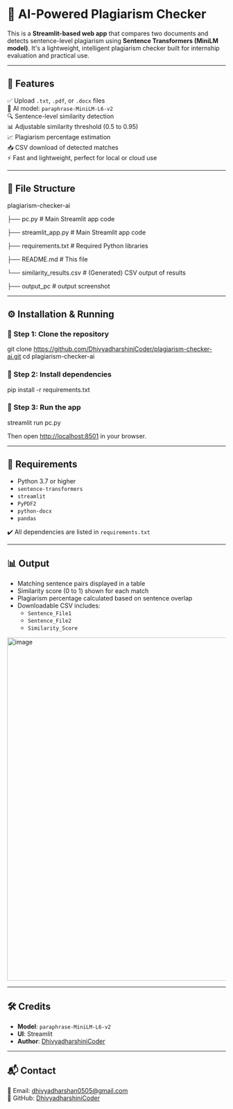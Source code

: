 # 🧠 AI-Powered Plagiarism Checker

This is a **Streamlit-based web app** that compares two documents and detects sentence-level plagiarism using **Sentence Transformers (MiniLM model)**. It's a lightweight, intelligent plagiarism checker built for internship evaluation and practical use.

---

## 🚀 Features

✅ Upload `.txt`, `.pdf`, or `.docx` files  
🧠 AI model: `paraphrase-MiniLM-L6-v2`  
🔍 Sentence-level similarity detection  
📊 Adjustable similarity threshold (0.5 to 0.95)  
📈 Plagiarism percentage estimation  
📥 CSV download of detected matches  
⚡ Fast and lightweight, perfect for local or cloud use  

---

## 📂 File Structure

plagiarism-checker-ai

├── pc.py # Main Streamlit app code

├── streamlit_app.py # Main Streamlit app code


├── requirements.txt # Required Python libraries

├── README.md # This file

└── similarity_results.csv # (Generated) CSV output of results

├── output_pc # output screenshot

---

## ⚙️ Installation & Running

### 📌 Step 1: Clone the repository

git clone https://github.com/DhivyadharshiniCoder/plagiarism-checker-ai.git
cd plagiarism-checker-ai

### 📌 Step 2: Install dependencies

pip install -r requirements.txt

### 📌 Step 3: Run the app

streamlit run pc.py

Then open [http://localhost:8501](http://localhost:8501) in your browser.

---

## 🧾 Requirements

- Python 3.7 or higher  
- `sentence-transformers`  
- `streamlit`  
- `PyPDF2`  
- `python-docx`  
- `pandas`  

✔️ All dependencies are listed in `requirements.txt`

---

## 📊 Output

- Matching sentence pairs displayed in a table  
- Similarity score (0 to 1) shown for each match  
- Plagiarism percentage calculated based on sentence overlap  
- Downloadable CSV includes:
  - `Sentence_File1`
  - `Sentence_File2`
  - `Similarity_Score`
<img width="720" height="792" alt="image" src="https://github.com/user-attachments/assets/ffc3b230-5656-4dd1-b2c0-4eb6c6e50b4c" />

---

## 🛠️ Credits

- **Model**: `paraphrase-MiniLM-L6-v2`  
- **UI**: Streamlit  
- **Author**: [DhivyadharshiniCoder](https://github.com/DhivyadharshiniCoder)

---

## 📬 Contact

📧 Email: dhivyadharshan0505@gmail.com  
👤 GitHub: [DhivyadharshiniCoder](https://github.com/DhivyadharshiniCoder)
